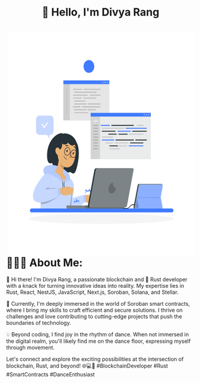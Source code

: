 <h1 align="center"> 🦀 Hello, I'm Divya Rang </h1>

 <br/>
  <img align="right" alt="GIF" src="https://github.com/divyarang24/divyarang24/blob/main/image.svg" width="500" height="600" />
<h1>👨🏻‍💻 About Me:</h1>

<p>👋 Hi there! I'm Divya Rang, a passionate blockchain and  🦀 Rust developer with a knack for turning innovative ideas into reality. My expertise lies in Rust, React, NestJS, JavaScript, Next.js, Soroban, Solana, and Stellar.

🚀 Currently, I'm deeply immersed in the world of Soroban smart contracts, where I bring my skills to craft efficient and secure solutions. I thrive on challenges and love contributing to cutting-edge projects that push the boundaries of technology.

💡 Beyond coding, I find joy in the rhythm of dance. When not immersed in the digital realm, you'll likely find me on the dance floor, expressing myself through movement.

Let's connect and explore the exciting possibilities at the intersection of blockchain, Rust, and beyond! 🌐💻💃 #BlockchainDeveloper #Rust #SmartContracts #DanceEnthusiast</p>



